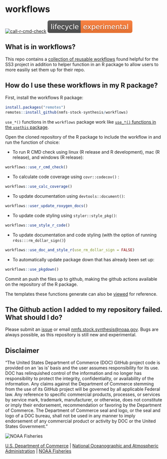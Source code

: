 # workflows

[![call-r-cmd-check](https://github.com/nmfs-stock-synthesis/workflows/actions/workflows/call-r-cmd-check.yml/badge.svg)](https://github.com/nmfs-stock-synthesis/workflows/actions/workflows/call-r-cmd-check.yml) ![Lifecycle badge indicating this repository is experimental](man/figures/lifecycle-experimental.svg)

## What is in workflows?

This repo contains a [collection of reusable workflows](https://github.com/nmfs-stock-synthesis/workflows/tree/main/.github/workflows) found helpful for the SS3 project in addition to helper function in an R package to allow users to more easiliy set them up for their repo.

## How do I use these workflows in my R package?

First, install the workflows R package:
```r
install.packages("remotes")
remotes::install_github(nmfs-stock-synthesis/workflows)
```
`use_*()` functions in the `workflows` package work like [`use_*()` functions in the `usethis` package](https://github.com/r-lib/usethis#usage).

Open the cloned repository of the R package to include the workflow in and run the function of choice:

- To run R CMD check using linux (R release and R development), mac (R release), and windows (R release):
```r
workflows::use_r_cmd_check()
```
- To calculate code coverage using `covr::codecov()` :
```r
workflows::use_calc_coverage()
```

- To update documentation using `devtools::document()`:
```r
workflows::user_update_roxygen_docs()
```

- To update code styling using `styler::style_pkg()`:
```r
workflows::use_style_r_code()
```

- To update documentation and code styling (with the option of running `r4ss:::rm_dollar_sign()`)
```r
workflows::use_doc_and_style_r(use_rm_dollar_sign = FALSE)
```

- To automatically update package down that has already been set up:
```r
workflows::use_pkgdown()
```

Commit an push the files up to github, making the github actions available on the repository of the R package.

The templates these functions generate can also be [viewed](https://github.com/nmfs-stock-synthesis/workflows/tree/main/inst/templates) for reference.

## The Github action I added to my repository failed. What should I do?

Please submit an [issue](https://github.com/nmfs-stock-synthesis/workflows/issues) or email nmfs.stock.synthesis@noaa.gov. Bugs are always possible, as this repository is still new and experimental.

## Disclaimer

“The United States Department of Commerce (DOC) GitHub project code is provided on an ‘as is’ basis and the user assumes responsibility for its use. DOC has relinquished control of the information and no longer has responsibility to protect the integrity, confidentiality, or availability of the information. Any claims against the Department of Commerce stemming from the use of its GitHub project will be governed by all applicable Federal law. Any reference to specific commercial products, processes, or services by service mark, trademark, manufacturer, or otherwise, does not constitute or imply their endorsement, recommendation or favoring by the Department of Commerce. The Department of Commerce seal and logo, or the seal and logo of a DOC bureau, shall not be used in any manner to imply endorsement of any commercial product or activity by DOC or the United States Government.”

<img src="https://raw.githubusercontent.com/nmfs-general-modeling-tools/nmfspalette/main/man/figures/noaa-fisheries-rgb-2line-horizontal-small.png" height="75" alt="NOAA Fisheries">

[U.S. Department of Commerce](https://www.commerce.gov/) | [National Oceanographic and Atmospheric Administration](https://www.noaa.gov) | [NOAA Fisheries](https://www.fisheries.noaa.gov/)

